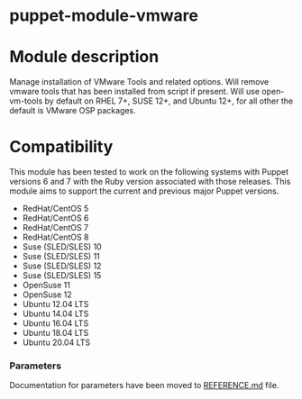 # puppet-module-vmware

# Module description

Manage installation of VMware Tools and related options.
Will remove vmware tools that has been installed from script if present.
Will use open-vm-tools by default on RHEL 7+, SUSE 12+, and Ubuntu 12+,
for all other the default is VMware OSP packages.

# Compatibility

This module has been tested to work on the following systems with Puppet
versions 6 and 7 with the Ruby version associated with those releases.
This module aims to support the current and previous major Puppet versions.

 * RedHat/CentOS 5
 * RedHat/CentOS 6
 * RedHat/CentOS 7
 * RedHat/CentOS 8
 * Suse (SLED/SLES) 10
 * Suse (SLED/SLES) 11
 * Suse (SLED/SLES) 12
 * Suse (SLED/SLES) 15
 * OpenSuse 11
 * OpenSuse 12
 * Ubuntu 12.04 LTS
 * Ubuntu 14.04 LTS
 * Ubuntu 16.04 LTS
 * Ubuntu 18.04 LTS
 * Ubuntu 20.04 LTS

### Parameters

Documentation for parameters have been moved to [REFERENCE.md](REFERENCE.md) file.
